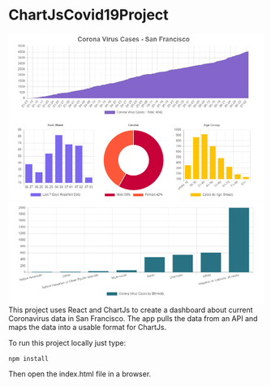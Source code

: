 # ChartJsCovid19Project

![alt text](chartJsDashboardImage.png)
![alt text](chartJsDashboardImage2.png)
This project uses React and ChartJs to create a dashboard about current Coronavirus data in San Francisco. The app pulls the data from an API and maps the data into a usable format for ChartJs.

To run this project locally just type:
```
npm install
```
Then open the index.html file in a browser.
